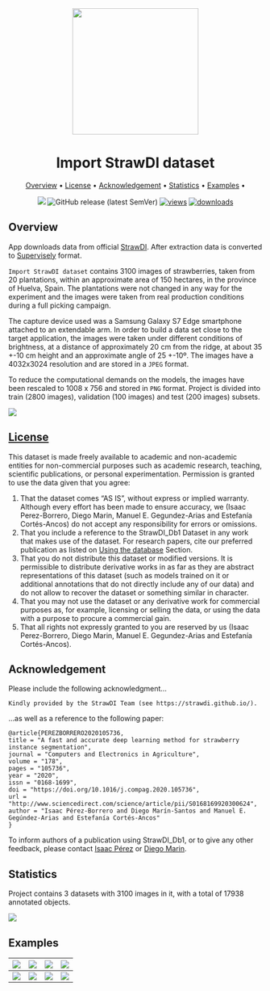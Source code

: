 <div align="center" markdown> 
<img src="https://i.imgur.com/UdBujFN.png" width="250"/> <br> 

# Import StrawDI dataset

<p align="center">
  <a href="#overview">Overview</a> •
  <a href="#license">License</a> •
  <a href="#acknowledgement">Acknowledgement</a> •
  <a href="#statistics">Statistics</a> •
  <a href="#examples">Examples</a> •
</p>

[![](https://img.shields.io/badge/slack-chat-green.svg?logo=slack)](https://supervise.ly/slack) 
![GitHub release (latest SemVer)](https://img.shields.io/github/v/release/supervisely-ecosystem/import-StrawDI-dataset)
[![views](https://app.supervise.ly/public/api/v3/ecosystem.counters?repo=supervisely-ecosystem/import-StrawDI-dataset&counter=views&label=views)](https://supervise.ly)
[![downloads](https://app.supervise.ly/public/api/v3/ecosystem.counters?repo=supervisely-ecosystem/import-StrawDI-dataset&counter=downloads&label=downloads)](https://supervise.ly)
</div>

## Overview 

App downloads data from official [StrawDI](https://strawdi.github.io/). After extraction data is converted to [Supervisely](https://app.supervise.ly) format.  

`Import StrawDI dataset` contains 3100 images of strawberries, taken from 20 plantations, within an approximate area of 150 hectares, in the province of Huelva, Spain. The plantations were not changed in any way for the experiment and the images were taken from real production conditions during a full picking campaign.

The capture device used was a Samsung Galaxy S7 Edge smartphone attached to an extendable arm. In order to build a data set close to the target application, the images were taken under different conditions of brightness, at a distance of approximately 20 cm from the ridge, at about 35 +-10 cm height and an approximate angle of 25 +-10º. The images have a 4032x3024 resolution and are stored in a `JPEG` format.

To reduce the computational demands on the models, the images have been rescaled to 1008 x 756 and stored in `PNG` format. Project is divided into train (2800 images), validation (100 images) and test (200 images) subsets.

<img src="https://i.imgur.com/J5MQcfW.png" style="max-height: 200px; width: auto;"/>

## [License](https://strawdi.github.io/)

This dataset is made freely available to academic and non-academic entities for non-commercial purposes such as academic research, teaching, scientific publications, or personal experimentation. Permission is granted to use the data given that you agree:

1. That the dataset comes “AS IS”, without express or implied warranty. Although every effort has been made to ensure accuracy, we (Isaac Perez-Borrero, Diego Marin, Manuel E. Gegundez-Arias and Estefanía Cortés-Ancos) do not accept any responsibility for errors or omissions.
2. That you include a reference to the StrawDI_Db1 Dataset in any work that makes use of the dataset. For research papers, cite our preferred publication as listed on [Using the database](https://strawdi.github.io/#using-the-database) Section.
3. That you do not distribute this dataset or modified versions. It is permissible to distribute derivative works in as far as they are abstract representations of this dataset (such as models trained on it or additional annotations that do not directly include any of our data) and do not allow to recover the dataset or something similar in character.
4. That you may not use the dataset or any derivative work for commercial purposes as, for example, licensing or selling the data, or using the data with a purpose to procure a commercial gain.
5. That all rights not expressly granted to you are reserved by us (Isaac Perez-Borrero, Diego Marin, Manuel E. Gegundez-Arias and Estefanía Cortés-Ancos).

## Acknowledgement

Please include the following acknowledgment…

```
Kindly provided by the StrawDI Team (see https://strawdi.github.io/).
```

…as well as a reference to the following paper:

```
@article{PEREZBORRERO2020105736,
title = "A fast and accurate deep learning method for strawberry instance segmentation",
journal = "Computers and Electronics in Agriculture",
volume = "178",
pages = "105736",
year = "2020",
issn = "0168-1699",
doi = "https://doi.org/10.1016/j.compag.2020.105736",
url = "http://www.sciencedirect.com/science/article/pii/S0168169920300624",
author = "Isaac Pérez-Borrero and Diego Marín-Santos and Manuel E. Gegúndez-Arias and Estefanía Cortés-Ancos"
}
```

To inform authors of a publication using StrawDI_Db1, or to give any other feedback, please contact [Isaac Pérez](mailto:isaac.perez@dci.uhu.es) or [Diego Marin](mailto:diego.marin@diesia.uhu.es).

## Statistics

Project contains 3 datasets with 3100 images in it, with a total of 17938 annotated objects. 

![](https://i.imgur.com/qcZmgkF.png)

## Examples

| <img src="https://i.imgur.com/kaQRk35.png" style="max-height: 600px; width: auto;"/> | <img src="https://i.imgur.com/fsp144B.png" style="max-height: 600px; width: auto;"/> | <img src="https://i.imgur.com/i9bUvm1.png" style="max-height: 600px; width: auto;"/> | <img src="https://i.imgur.com/dHWCUiV.png" style="max-height: 600px; width: auto;"/> |
| :----------------------------------------------------------: | :----------------------------------------------------------: | ------------------------------------------------------------ | ------------------------------------------------------------ |
| <img src="https://i.imgur.com/os0pm2K.png" style="max-height: 600px; width: auto;"/> | <img src="https://i.imgur.com/xxOko2U.png" style="max-height: 600px; width: auto;"/> | <img src="https://i.imgur.com/wwQCw8D.png" style="max-height: 600px; width: auto;"/> | <img src="https://i.imgur.com/OdXzkHW.png" style="max-height: 600px; width: auto;"/> |


